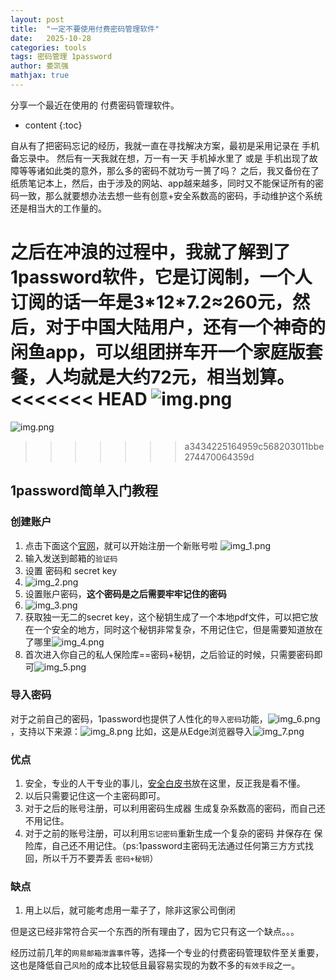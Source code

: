 ```yaml
---
layout: post
title:  "一定不要使用付费密码管理软件"
date:   2025-10-28
categories: tools 
tags: 密码管理 1password
author: 娄凯强
mathjax: true
---
```



分享一个最近在使用的 付费密码管理软件。




* content
{:toc}

自从有了把密码忘记的经历，我就一直在寻找解决方案，最初是采用记录在 手机备忘录中。
然后有一天我就在想，万一有一天 手机掉水里了 或是 手机出现了故障等等诸如此类的意外，那么多的密码不就功亏一篑了吗？
之后，我又备份在了 纸质笔记本上，然后，由于涉及的网站、app越来越多，同时又不能保证所有的密码一致，那么就要想办法去想一些有创意+安全系数高的密码，手动维护这个系统还是相当大的工作量的。

之后在冲浪的过程中，我就了解到了1password软件，它是订阅制，一个人订阅的话一年是3\*12\*7.2$\approx$260元，然后，对于中国大陆用户，还有一个神奇的闲鱼app，可以组团拼车开一个家庭版套餐，人均就是大约72元，相当划算。
<<<<<<< HEAD
![img.png](https://raw.githubusercontent.com/lou-kaiqiang/img/master/费用)
=======
![img.png](assets/img.png)
>>>>>>> a3434225164959c568203011bbe274470064359d

## 1password简单入门教程

### 创建账户

1. 点击下面这个[官网](https://start.1password.com/sign-up)，就可以开始注册一个新账号啦
    ![img_1.png](https://raw.githubusercontent.com/lou-kaiqiang/img/master/202510282142685.png)
2. 输入发送到邮箱的`验证码`
3. 设置 密码和 secret key
4. ![img_2.png](https://raw.githubusercontent.com/lou-kaiqiang/img/master/202510282142054.png)
5. 设置账户密码，**这个密码是之后需要牢牢记住的密码**
6. ![img_3.png](https://raw.githubusercontent.com/lou-kaiqiang/img/master/202510282142960.png)
7. 获取独一无二的secret key，这个秘钥生成了一个本地pdf文件，可以把它放在一个安全的地方，同时这个秘钥非常复杂，不用记住它，但是需要知道放在了哪里![img_4.png](https://raw.githubusercontent.com/lou-kaiqiang/img/master/202510282142054.png)
8. 首次进入你自己的私人保险库==密码+秘钥，之后验证的时候，只需要密码即可![img_5.png](https://raw.githubusercontent.com/lou-kaiqiang/img/master/202510282142143.png)
### 导入密码
对于之前自己的密码，1password也提供了人性化的`导入密码`功能，![img_6.png](https://raw.githubusercontent.com/lou-kaiqiang/img/master/202510282142234.png)，支持以下来源：![img_8.png](https://raw.githubusercontent.com/lou-kaiqiang/img/master/支持网站) 比如，这是从Edge浏览器导入![img_7.png](https://raw.githubusercontent.com/lou-kaiqiang/img/master/202510282142327.png)
### 优点
1. 安全，专业的人干专业的事儿，[安全白皮书](https://1passwordstatic.com/files/security/1password-white-paper.pdf)放在这里，反正我是看不懂。
2. 以后只需要记住这一个主密码即可。
3. 对于之后的账号注册，可以利用密码生成器 生成复杂系数高的密码，而自己还不用记住。
4. 对于之前的账号注册，可以利用`忘记密码`重新生成一个复杂的密码 并保存在 保险库，自己还不用记住。（ps:1password主密码无法通过任何第三方方式找回，所以千万不要弄丢 `密码+秘钥`）

### 缺点
1. 用上以后，就可能考虑用一辈子了，除非这家公司倒闭

但是这已经非常符合买一个东西的所有理由了，因为它只有这一个缺点。。。

经历过前几年的`网易邮箱泄露事件`等，选择一个专业的付费密码管理软件至关重要，这也是降低自己`风险`的成本比较低且最容易实现的为数不多的`有效手段`之一。
